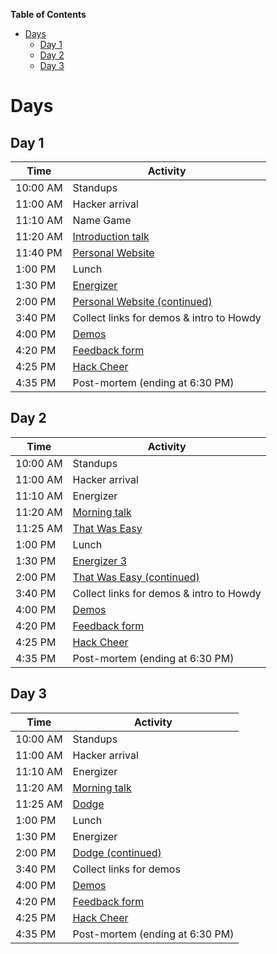 **Table of Contents**

- [Days](#days)
  - [Day 1](#day-1)
  - [Day 2](#day-2)
  - [Day 3](#day-3)

# Days

## Day 1

| Time     | Activity                                                      |
| -------- | ------------------------------------------------------------- |
| 10:00 AM | Standups                                                      |
| 11:00 AM | Hacker arrival                                                |
| 11:10 AM | Name Game                                                     |
| 11:20 AM | [Introduction talk](../ACTIVITIES.md#introduction-talk)       |
| 11:40 PM | [Personal Website][personal_website]                          |
| 1:00 PM  | Lunch                                                         |
| 1:30 PM  | [Energizer](../ACTIVITIES.md#human-pictionary)                |
| 2:00 PM  | [Personal Website (continued)][personal_website]              |
| 3:40 PM  | Collect links for demos & intro to Howdy                      |
| 4:00 PM  | [Demos](../ACTIVITIES.md#demos)                               |
| 4:20 PM  | [Feedback form](../ACTIVITIES.md#feedback-forms)              |
| 4:25 PM  | [Hack Cheer](../ACTIVITIES.md#hack-cheer)                     |
| 4:35 PM  | Post-mortem (ending at 6:30 PM)                               |

## Day 2

| Time     | Activity                                                      |
| -------- | ------------------------------------------------------------- |
| 10:00 AM | Standups                                                      |
| 11:00 AM | Hacker arrival                                                |
| 11:10 AM | Energizer                                                     |
| 11:20 AM | [Morning talk](../ACTIVITIES.md#morning-talk)                 |
| 11:25 AM | [That Was Easy][that_was_easy]                                |
| 1:00 PM  | Lunch                                                         |
| 1:30 PM  | [Energizer 3](../ACTIVITIES.md#evolution-rock-paper-scissors) |
| 2:00 PM  | [That Was Easy (continued)][that_was_easy]                    |
| 3:40 PM  | Collect links for demos & intro to Howdy                      |
| 4:00 PM  | [Demos](../ACTIVITIES.md#demos)                               |
| 4:20 PM  | [Feedback form](../ACTIVITIES.md#feedback-forms)              |
| 4:25 PM  | [Hack Cheer](../ACTIVITIES.md#hack-cheer)                     |
| 4:35 PM  | Post-mortem (ending at 6:30 PM)                               |

## Day 3

| Time     | Activity                                         |
| -------- | ------------------------------------------------ |
| 10:00 AM | Standups                                         |
| 11:00 AM | Hacker arrival                                   |
| 11:10 AM | Energizer                                        |
| 11:20 AM | [Morning talk](../ACTIVITIES.md#morning-talk)    |
| 11:25 AM | [Dodge][dodge]                                   |
| 1:00 PM  | Lunch                                            |
| 1:30 PM  | Energizer                                        |
| 2:00 PM  | [Dodge (continued)][dodge]                       |
| 3:40 PM  | Collect links for demos                          |
| 4:00 PM  | [Demos](../ACTIVITIES.md#demos)                  |
| 4:20 PM  | [Feedback form](../ACTIVITIES.md#feedback-forms) |
| 4:25 PM  | [Hack Cheer](../ACTIVITIES.md#hack-cheer)        |
| 4:35 PM  | Post-mortem (ending at 6:30 PM)                  |

[personal_website]: https://workshops.hackclub.com/personal_website
[that_was_easy]: https://workshops.hackclub.com/that_was_easy
[geometric_pattern]: https://workshops.hackclub.com/geometric_pattern
[dodge]: https://workshops.hackclub.com/dodge
[platformer]: https://workshops.hackclub.com/platformer
[chat]: https://workshops.hackclub.com/chat
[collab_sketch]: https://workshops.hackclub.com/collab_sketch
[free_form_projects]: ../ACTIVITIES.md#free-form-projects
[hackathon]: ../ACTIVITIES.md#hackathons
